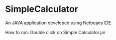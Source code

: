 # SimpleCalculator
An JAVA application developed using Netbeans IDE

How to run:
Double click on Simple Calculator.jar
